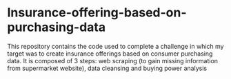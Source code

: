 # Insurance-offering-based-on-purchasing-data
This repository contains the code used to complete a challenge in which my target was to create insurance offerings based on consumer purchasing data. It is composed of 3 steps: web scraping (to gain missing information from supermarket website), data cleansing and buying power analysis
